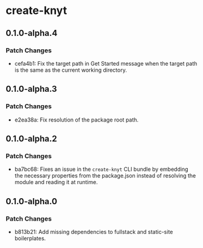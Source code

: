 # create-knyt

## 0.1.0-alpha.4

### Patch Changes

- cefa4b1: Fix the target path in Get Started message when the target path is the same as the current working directory.

## 0.1.0-alpha.3

### Patch Changes

- e2ea38a: Fix resolution of the package root path.

## 0.1.0-alpha.2

### Patch Changes

- ba7bc68: Fixes an issue in the `create-knyt` CLI bundle by embedding the necessary properties from the package.json instead of resolving the module and reading it at runtime.

## 0.1.0-alpha.0

### Patch Changes

- b813b21: Add missing dependencies to fullstack and static-site boilerplates.
